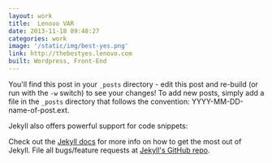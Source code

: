```yaml
---
layout: work
title:  Lenovo VAR
date: 2013-11-18 09:48:27
categories: work
image: '/static/img/best-yes.png'
link: http://thebestyes.lenovo.com
built: Wordpress, Front-End
---
```


You'll find this post in your `_posts` directory - edit this post and re-build (or run with the `-w` switch) to see your changes!
To add new posts, simply add a file in the `_posts` directory that follows the convention: YYYY-MM-DD-name-of-post.ext.

Jekyll also offers powerful support for code snippets:

Check out the [Jekyll docs][jekyll] for more info on how to get the most out of Jekyll. File all bugs/feature requests at [Jekyll's GitHub repo][jekyll-gh].

[jekyll-gh]: https://github.com/mojombo/jekyll
[jekyll]:    http://jekyllrb.com
